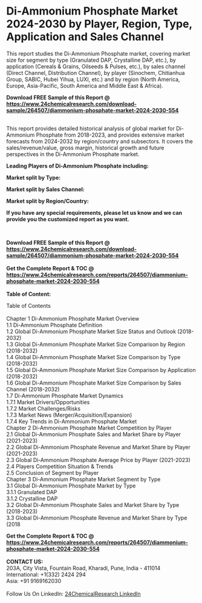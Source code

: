 <h1>Di-Ammonium Phosphate Market 2024-2030 by Player, Region, Type, Application and Sales Channel</h1><p>
</p><p>
This report studies the Di-Ammonium Phosphate market, covering market size for segment by type (Granulated DAP, Crystalline DAP, etc.), by application (Cereals &amp; Grains, Oilseeds &amp; Pulses, etc.), by sales channel (Direct Channel, Distribution Channel), by player (Sinochem, Chitianhua Group, SABIC, Hubei Yihua, LUXI, etc.) and by region (North America, Europe, Asia-Pacific, South America and Middle East &amp; Africa).</p><p>
</p><div><b>Download FREE Sample of this Report @ 
            <a href="https://www.24chemicalresearch.com/download-sample/264507/diammonium-phosphate-market-2024-2030-554">
            https://www.24chemicalresearch.com/download-sample/264507/diammonium-phosphate-market-2024-2030-554</a></b></div><br><p>
This report provides detailed historical analysis of global market for Di-Ammonium Phosphate from 2018-2023, and provides extensive market forecasts from 2024-2032 by region/country and subsectors. It covers the sales/revenue/value, gross margin, historical growth and future perspectives in the Di-Ammonium Phosphate market.</p><p>
</p><p>
<strong>Leading Players of Di-Ammonium Phosphate including:</strong>
</p><p>
<strong>Market split by Type:</strong></p><p>
</p><p>
</p><p>
<strong>Market split by Sales Channel:</strong></p><p>
</p><p>
<strong>Market split by Region/Country:</strong></p><p>
</p><p>
<strong>If you have any special requirements, please let us know and we can provide you the customized report as you want.</strong></p><p>
 </p><div><b>Download FREE Sample of this Report @ 
            <a href="https://www.24chemicalresearch.com/download-sample/264507/diammonium-phosphate-market-2024-2030-554">
            https://www.24chemicalresearch.com/download-sample/264507/diammonium-phosphate-market-2024-2030-554</a></b></div><br><div><b>Get the Complete Report & TOC @ 
            <a href="https://www.24chemicalresearch.com/reports/264507/diammonium-phosphate-market-2024-2030-554">
            https://www.24chemicalresearch.com/reports/264507/diammonium-phosphate-market-2024-2030-554</a></b></div><br>
            <b>Table of Content:</b><p>Table of Contents<br />
<br />
Chapter 1 Di-Ammonium Phosphate Market Overview<br />
    1.1 Di-Ammonium Phosphate Definition<br />
    1.2 Global Di-Ammonium Phosphate Market Size Status and Outlook (2018-2032)<br />
    1.3 Global Di-Ammonium Phosphate Market Size Comparison by Region (2018-2032)<br />
    1.4 Global Di-Ammonium Phosphate Market Size Comparison by Type (2018-2032)<br />
    1.5 Global Di-Ammonium Phosphate Market Size Comparison by Application (2018-2032)<br />
    1.6 Global Di-Ammonium Phosphate Market Size Comparison by Sales Channel (2018-2032)<br />
    1.7 Di-Ammonium Phosphate Market Dynamics<br />
        1.7.1 Market Drivers/Opportunities<br />
        1.7.2 Market Challenges/Risks<br />
        1.7.3 Market News (Merger/Acquisition/Expansion)<br />
        1.7.4 Key Trends in Di-Ammonium Phosphate Market<br />
Chapter 2 Di-Ammonium Phosphate Market Competition by Player<br />
    2.1 Global Di-Ammonium Phosphate Sales and Market Share by Player (2021-2023)<br />
    2.2 Global Di-Ammonium Phosphate Revenue and Market Share by Player (2021-2023)<br />
    2.3 Global Di-Ammonium Phosphate Average Price by Player (2021-2023)<br />
    2.4 Players Competition Situation & Trends<br />
    2.5 Conclusion of Segment by Player<br />
Chapter 3 Di-Ammonium Phosphate Market Segment by Type<br />
    3.1 Global Di-Ammonium Phosphate Market by Type<br />
        3.1.1 Granulated DAP<br />
        3.1.2 Crystalline DAP<br />
    3.2 Global Di-Ammonium Phosphate Sales and Market Share by Type (2018-2023)<br />
    3.3 Global Di-Ammonium Phosphate Revenue and Market Share by Type (2018</p><div><b>Get the Complete Report & TOC @ 
            <a href="https://www.24chemicalresearch.com/reports/264507/diammonium-phosphate-market-2024-2030-554">
            https://www.24chemicalresearch.com/reports/264507/diammonium-phosphate-market-2024-2030-554</a></b></div><br><b>CONTACT US:</b><br>
            203A, City Vista, Fountain Road, Kharadi, Pune, India - 411014<br>
            International: +1(332) 2424 294<br>
            Asia: +91 9169162030 <br><br>
            Follow Us On LinkedIn: <a href="https://www.linkedin.com/company/24chemicalresearch/">24ChemicalResearch LinkedIn</a>